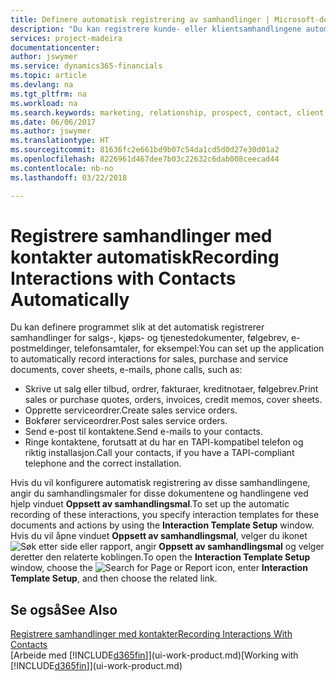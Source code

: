 ```yaml
---
title: Definere automatisk registrering av samhandlinger | Microsoft-dokumentasjon
description: "Du kan registrere kunde- eller klientsamhandlingene automatisk, for eksempel for salg, kjøp og servicedokumenter eller telefonsamtaler."
services: project-madeira
documentationcenter: 
author: jswymer
ms.service: dynamics365-financials
ms.topic: article
ms.devlang: na
ms.tgt_pltfrm: na
ms.workload: na
ms.search.keywords: marketing, relationship, prospect, contact, client, customer
ms.date: 06/06/2017
ms.author: jswymer
ms.translationtype: HT
ms.sourcegitcommit: 81636fc2e661bd9b07c54da1cd5d0d27e30d01a2
ms.openlocfilehash: 8226961d467dee7b03c22632c6dab008ceecad44
ms.contentlocale: nb-no
ms.lasthandoff: 03/22/2018

---
```

# <a name="recording-interactions-with-contacts-automatically"></a><span data-ttu-id="0301c-103">Registrere samhandlinger med kontakter automatisk</span><span class="sxs-lookup"><span data-stu-id="0301c-103">Recording Interactions with Contacts Automatically</span></span>
<span data-ttu-id="0301c-104">Du kan definere programmet slik at det automatisk registrerer samhandlinger for salgs-, kjøps- og tjenestedokumenter, følgebrev, e-postmeldinger, telefonsamtaler, for eksempel:</span><span class="sxs-lookup"><span data-stu-id="0301c-104">You can set up the application to automatically record interactions for sales, purchase and service documents, cover sheets, e-mails, phone calls, such as:</span></span>

* <span data-ttu-id="0301c-105">Skrive ut salg eller tilbud, ordrer, fakturaer, kreditnotaer, følgebrev.</span><span class="sxs-lookup"><span data-stu-id="0301c-105">Print sales or purchase quotes, orders, invoices, credit memos, cover sheets.</span></span>
* <span data-ttu-id="0301c-106">Opprette serviceordrer.</span><span class="sxs-lookup"><span data-stu-id="0301c-106">Create sales service orders.</span></span>
* <span data-ttu-id="0301c-107">Bokfører serviceordrer.</span><span class="sxs-lookup"><span data-stu-id="0301c-107">Post sales service orders.</span></span>
* <span data-ttu-id="0301c-108">Send e-post til kontaktene.</span><span class="sxs-lookup"><span data-stu-id="0301c-108">Send e-mails to your contacts.</span></span>
* <span data-ttu-id="0301c-109">Ringe kontaktene, forutsatt at du har en TAPI-kompatibel telefon og riktig installasjon.</span><span class="sxs-lookup"><span data-stu-id="0301c-109">Call your contacts, if you have a TAPI-compliant telephone and the correct installation.</span></span>

<span data-ttu-id="0301c-110">Hvis du vil konfigurere automatisk registrering av disse samhandlingene, angir du samhandlingsmaler for disse dokumentene og handlingene ved hjelp vinduet **Oppsett av samhandlingsmal**.</span><span class="sxs-lookup"><span data-stu-id="0301c-110">To set up the automatic recording of these interactions, you specify interaction templates for these documents and actions by using the **Interaction Template Setup** window.</span></span>  
<span data-ttu-id="0301c-111">Hvis du vil åpne vinduet **Oppsett av samhandlingsmal**, velger du ikonet ![Søk etter side eller rapport](media/ui-search/search_small.png "Søk etter side eller rapport"), angir **Oppsett av samhandlingsmal** og velger deretter den relaterte koblingen.</span><span class="sxs-lookup"><span data-stu-id="0301c-111">To open the **Interaction Template Setup** window, choose the ![Search for Page or Report](media/ui-search/search_small.png "Search for Page or Report icon") icon, enter **Interaction Template Setup**, and then choose the related link.</span></span>

## <a name="see-also"></a><span data-ttu-id="0301c-112">Se også</span><span class="sxs-lookup"><span data-stu-id="0301c-112">See Also</span></span>
[<span data-ttu-id="0301c-113">Registrere samhandlinger med kontakter</span><span class="sxs-lookup"><span data-stu-id="0301c-113">Recording Interactions With Contacts</span></span>](marketing-interactions.md)  
<span data-ttu-id="0301c-114">[Arbeide med [!INCLUDE[d365fin](includes/d365fin_md.md)]](ui-work-product.md)</span><span class="sxs-lookup"><span data-stu-id="0301c-114">[Working with [!INCLUDE[d365fin](includes/d365fin_md.md)]](ui-work-product.md)</span></span>  

